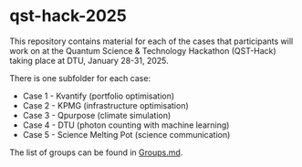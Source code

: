 # qst-hack-2025

This repository contains material for each of the cases that participants will work on at the Quantum Science & Technology Hackathon (QST-Hack) taking place at DTU, January 28-31, 2025.

There is one subfolder for each case:
- Case 1 - Kvantify (portfolio optimisation)
- Case 2 - KPMG (infrastructure optimisation)
- Case 3 - Qpurpose (climate simulation)
- Case 4 - DTU (photon counting with machine learning)
- Case 5 - Science Melting Pot (science communication)

The list of groups can be found in [Groups.md](/Groups.md).



